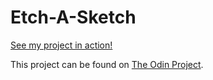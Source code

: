 # Etch-A-Sketch

[See my project in action!](http://htmlpreview.github.io/?https://github.com/lisa-lin/etch-a-sketch/blob/master/index.html)

This project can be found on [The Odin Project](http://theodinproject.com).

